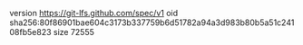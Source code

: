 version https://git-lfs.github.com/spec/v1
oid sha256:80f86901bae604c3173b337759b6d51782a94a3d983b80b5a51c24108fb5e823
size 72555
